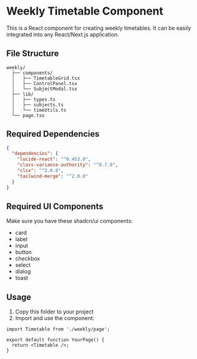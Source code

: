 # Weekly Timetable Component

This is a React component for creating weekly timetables. It can be easily integrated into any React/Next.js application.

## File Structure
```
weekly/
  ├── components/
  │   ├── TimetableGrid.tsx
  │   ├── ControlPanel.tsx
  │   └── SubjectModal.tsx
  ├── lib/
  │   ├── types.ts
  │   ├── subjects.ts
  │   └── timeUtils.ts
  └── page.tsx
```

## Required Dependencies
```json
{
  "dependencies": {
    "lucide-react": "^0.453.0",
    "class-variance-authority": "^0.7.0",
    "clsx": "^2.0.0",
    "tailwind-merge": "^2.0.0"
  }
}
```

## Required UI Components
Make sure you have these shadcn/ui components:
- card
- label
- input
- button
- checkbox
- select
- dialog
- toast

## Usage
1. Copy this folder to your project
2. Import and use the component:
```tsx
import Timetable from './weekly/page';

export default function YourPage() {
  return <Timetable />;
}
```
